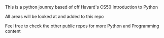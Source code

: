This is a python jounrey based of off Havard's CS50 Introduction to Python

All areas will be looked at and added to this repo


Feel free to check the other public repos for more Python and Programming content

